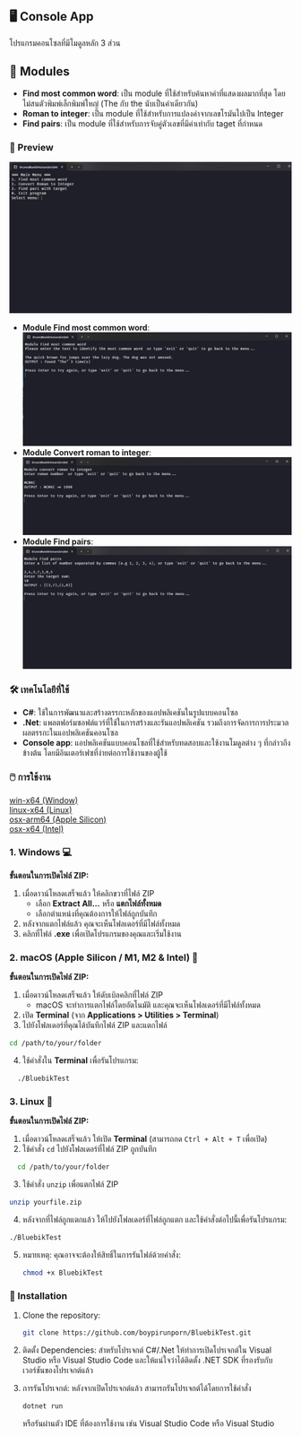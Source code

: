 ## 🖥️ Console App
  โปรแกรมคอนโซลที่มีโมดูลหลัก 3 ส่วน

## 🚀 Modules
- **Find most common word**: เป็น module ที่ใช้สำหรับค้นหาคำที่แสดงผลมากที่สุด โดยไม่สนตัวพิมพ์เล็กพิมพ์ใหญ่ (The กับ the นับเป็นคำเดียวกัน)
- **Roman to integer**: เป็น module ที่ใช้สำหรับการแปลงค่าจากเลขโรมันไปเป็น Integer
- **Find pairs**: เป็น module ที่ใช้สำหรับการจับคู่ตัวเลขที่มีค่าเท่ากับ taget ที่กำหนด


### 📸 Preview
 <img src="assets/main.png"/>
 
- **Module Find most common word**:<img src="assets/module1.png"/>
- **Module Convert roman to integer**: <img src="assets/module2.png"/>
- **Module Find pairs**: <img src="assets/module3.png"/>


### 🛠️ เทคโนโลยีที่ใช้

- **C#**:  ใช้ในการพัฒนาและสร้างตรรกะหลักของแอปพลิเคชันในรูปแบบคอนโซล
- **.Net**: แพลตฟอร์มซอฟต์แวร์ที่ใช้ในการสร้างและรันแอปพลิเคชัน รวมถึงการจัดการการประมวลผลตรรกะในแอปพลิเคชันคอนโซล
- **Console app**: แอปพลิเคชันแบบคอนโซลที่ใช้สำหรับทดสอบและใช้งานโมดูลต่าง ๆ ที่กล่าวถึงข้างต้น โดยมีอินเตอร์เฟซที่ง่ายต่อการใช้งานของผู้ใช้


### 🖱️ การใช้งาน
[win-x64 (Window)](https://drive.google.com/file/d/1dd5MqFP_p3UetFJI1rUGORhxAi9m6JJa/view?usp=drive_link)
<br/>
[linux-x64 (Linux)](https://drive.google.com/file/d/1JQ90egw1SowxhX3S_IyS_PekUEpKBcw-/view?usp=drive_link)
<br/>
[osx-arm64 (Apple Silicon) ](https://drive.google.com/file/d/1cSzPfPRsiG-wqlYm5ficS3O9ks05X9fd/view?usp=drive_link)
<br/>
[osx-x64 (Intel)](https://drive.google.com/file/d/12DloSBNX8P-5taY8wqufLp1MyCwjT0TD/view?usp=drive_link)

### 1. Windows 💻
**ขั้นตอนในการเปิดไฟล์ ZIP:**
1. เมื่อดาวน์โหลดเสร็จแล้ว ให้คลิกขวาที่ไฟล์ ZIP
   - เลือก **Extract All...** หรือ **แตกไฟล์ทั้งหมด**
   - เลือกตำแหน่งที่คุณต้องการให้ไฟล์ถูกบันทึก
2. หลังจากแตกไฟล์แล้ว คุณจะเห็นโฟลเดอร์ที่มีไฟล์ทั้งหมด
3. คลิกที่ไฟล์ **.exe** เพื่อเปิดโปรแกรมของคุณและเริ่มใช้งาน

### 2. macOS (Apple Silicon / M1, M2 & Intel) 🍏
**ขั้นตอนในการเปิดไฟล์ ZIP:**
1. เมื่อดาวน์โหลดเสร็จแล้ว ให้ดับเบิลคลิกที่ไฟล์ ZIP
   - macOS จะทำการแตกไฟล์โดยอัตโนมัติ และคุณจะเห็นโฟลเดอร์ที่มีไฟล์ทั้งหมด
2. เปิด **Terminal** (จาก **Applications > Utilities > Terminal**)
3. ไปยังโฟลเดอร์ที่คุณได้บันทึกไฟล์ ZIP และแตกไฟล์
 ```sh
 cd /path/to/your/folder
  ```
4. ใช้คำสั่งใน **Terminal** เพื่อรันโปรแกรม:
 ```sh
   ./BluebikTest
   ```
 
  

### 3. Linux 🐧
**ขั้นตอนในการเปิดไฟล์ ZIP:**
1. เมื่อดาวน์โหลดเสร็จแล้ว ให้เปิด **Terminal** (สามารถกด `Ctrl + Alt + T` เพื่อเปิด)
2. ใช้คำสั่ง `cd` ไปยังโฟลเดอร์ที่ไฟล์ ZIP ถูกบันทึก
 ```sh
   cd /path/to/your/folder
   ```
3. ใช้คำสั่ง `unzip` เพื่อแตกไฟล์ ZIP
```sh
unzip yourfile.zip
```
4. หลังจากที่ไฟล์ถูกแตกแล้ว ให้ไปยังโฟลเดอร์ที่ไฟล์ถูกแตก และใช้คำสั่งต่อไปนี้เพื่อรันโปรแกรม:
  ```sh
./BluebikTest
```
5. หมายเหตุ: คุณอาจจะต้องให้สิทธิ์ในการรันไฟล์ด้วยคำสั่ง:
   ```sh
   chmod +x BluebikTest
   ```
  

### 🔧 Installation

1. Clone the repository:
   ```sh
   git clone https://github.com/boypirunporn/BluebikTest.git  
   ```
2. ติดตั้ง Dependencies:  สำหรับโปรเจกต์ C#/.Net ให้ทำการเปิดโปรเจกต์ใน Visual Studio หรือ Visual Studio Code และให้แน่ใจว่าได้ติดตั้ง .NET SDK ที่รองรับกับเวอร์ชันของโปรเจกต์แล้ว

   
4. การรันโปรเจกต์: หลังจากเปิดโปรเจกต์แล้ว สามารถรันโปรเจกต์ได้โดยการใช้คำสั่ง
   ```sh
   dotnet run
   ```
   หรือรันผ่านตัว IDE ที่ต้องการใช้งาน เช่น Visual Studio Code หรือ Visual Studio

